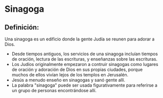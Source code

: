 # Sinagoga

## Definición: 

Una sinagoga es un edificio donde la gente Judía se reunen para adorar a Dios.

* Desde tiempos antiguos, los servicios de una sinagoga incluían tiempos de oración, lectura de las escrituras, y enseñanzas sobre las escrituras.
* Los Judíos originalmente empezaron a contruir sinagogas como lugares de oración y adoración de Dios en sus propias ciudades, porque muchos de ellos vivían lejos de los templos en Jerusalén.
* Jesús a menudo enseño en sinagogas y sanó gente allí.
* La palabra "sinagoga" puede ser usada figurativamente para referirse a un grupo de personas encontrándose allí.

